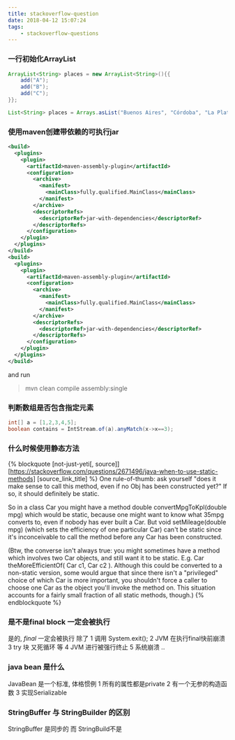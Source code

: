 ```yaml
---
title: stackoverflow-question
date: 2018-04-12 15:07:24
tags:
    - stackoverflow-questions
---
```


### 一行初始化ArrayList 
```java
ArrayList<String> places = new ArrayList<String>(){{
    add("A");
    add("B");
    add("C");
}};

List<String> places = Arrays.asList("Buenos Aires", "Córdoba", "La Plata");
```

### 使用maven创建带依赖的可执行jar 
```xml
<build>
  <plugins>
    <plugin>
      <artifactId>maven-assembly-plugin</artifactId>
      <configuration>
        <archive>
          <manifest>
            <mainClass>fully.qualified.MainClass</mainClass>
          </manifest>
        </archive>
        <descriptorRefs>
          <descriptorRef>jar-with-dependencies</descriptorRef>
        </descriptorRefs>
      </configuration>
    </plugin>
  </plugins>
</build>
<build>
  <plugins>
    <plugin>
      <artifactId>maven-assembly-plugin</artifactId>
      <configuration>
        <archive>
          <manifest>
            <mainClass>fully.qualified.MainClass</mainClass>
          </manifest>
        </archive>
        <descriptorRefs>
          <descriptorRef>jar-with-dependencies</descriptorRef>
        </descriptorRefs>
      </configuration>
    </plugin>
  </plugins>
</build>

```
and run 

> mvn clean compile assembly:single


###  判断数组是否包含指定元素

```java
int[] a = [1,2,3,4,5];
boolean contains = IntStream.of(a).anyMatch(x->x==3);
```
<!-- more -->
### 什么时候使用静态方法

{% blockquote [not-just-yeti[, source]] [https://stackoverflow.com/questions/2671496/java-when-to-use-static-methods] [source_link_title] %}
One rule-of-thumb: ask yourself "does it make sense to call this method, even if no Obj has been constructed yet?" If so, it should definitely be static.

So in a class Car you might have a method double convertMpgToKpl(double mpg) which would be static, because one might want to know what 35mpg converts to, even if nobody has ever built a Car. But void setMileage(double mpg) (which sets the efficiency of one particular Car) can't be static since it's inconceivable to call the method before any Car has been constructed.

(Btw, the converse isn't always true: you might sometimes have a method which involves two Car objects, and still want it to be static. E.g. Car theMoreEfficientOf( Car c1, Car c2 ). Although this could be converted to a non-static version, some would argue that since there isn't a "privileged" choice of which Car is more important, you shouldn't force a caller to choose one Car as the object you'll invoke the method on. This situation accounts for a fairly small fraction of all static methods, though.)
{% endblockquote %}




### 是不是final block 一定会被执行

是的, *final* 一定会被执行 除了 
1 调用 System.exit();
2 JVM 在执行final快前崩溃
3 try 块 又死循环 等
4 JVM 进行被强行终止
5 系统崩溃 ..
### java bean 是什么
JavaBean 是一个标准, 体格惯例
1 所有的属性都是private
2 有一个无参的构造函数
3 实现Serializable

### StringBuffer 与 StringBuilder 的区别
StringBuffer 是同步的 而 StringBuild不是

